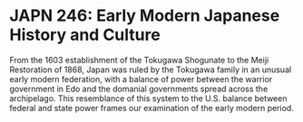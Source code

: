 # JAPN 246: Early Modern Japanese History and Culture

From the 1603 establishment of the Tokugawa Shogunate to the Meiji Restoration of 1868, Japan was ruled by the Tokugawa family in an unusual early modern federation, with a balance of power between the warrior government in Edo and the domanial governments spread across the archipelago. This resemblance of this system to the U.S. balance between federal and state power frames our examination of the early modern period.